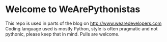 # Welcome to  WeArePythonistas

This repo is used in parts of the blog on http://www.wearedevelopers.com
Coding language used is mostly Python, style is often pragmatic and not pythonic, please keep that in mind. Pulls are welcome.
